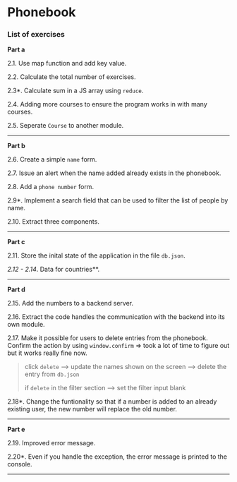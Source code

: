 # Phonebook 

### List of exercises

**Part a**

2.1. Use map function and add key value.

2.2. Calculate the total number of exercises.

2.3*. Calculate sum in a JS array using `reduce`.

2.4. Adding more courses to ensure the program works in with many courses.

2.5. Seperate `Course` to another module.

---

**Part b**

2.6. Create a simple `name` form.

2.7. Issue an alert when the name added already exists in the phonebook.

2.8. Add a `phone number` form.

2.9*. Implement a search field that can be used to filter the list of people by name.

2.10. Extract three components.

---

**Part c**

2.11. Store the inital state of the application in the file `db.json`.

**2.12* - 2.14*. Data for countries**.

---

**Part d**

2.15. Add the numbers to a backend server.

2.16. Extract the code handles the communication with the backend into its own module.

2.17. Make it possible for users to delete entries from the phonebook. Confirm the action by using `window.confirm` => took a lot of time to figure out but it works really fine now.

> click `delete` --> update the names shown on the screen --> delete the entry from `db.json`
>
> if `delete` in the filter section --> set the filter input blank

2.18*. Change the funtionality so that if a number is added to an already existing user, the new number will replace the old number.

----

**Part e**

2.19. Improved error message.

2.20*. Even if you handle the exception, the error message is printed to the console. 

----
